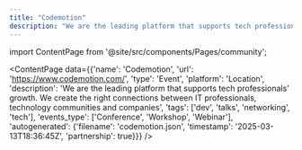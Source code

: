```yaml
---
title: "Codemotion"
description: "We are the leading platform that supports tech professionals’ growth. We create the right connections between IT professionals, technology communities and companies"
---
```

import ContentPage from '@site/src/components/Pages/community';

<ContentPage
    data={{'name': 'Codemotion', 'url': 'https://www.codemotion.com/', 'type': 'Event', 'platform': 'Location', 'description': 'We are the leading platform that supports tech professionals’ growth. We create the right connections between IT professionals, technology communities and companies', 'tags': ['dev', 'talks', 'networking', 'tech'], 'events_type': ['Conference', 'Workshop', 'Webinar'], 'autogenerated': {'filename': 'codemotion.json', 'timestamp': '2025-03-13T18:36:45Z', 'partnership': true}}}
/>
